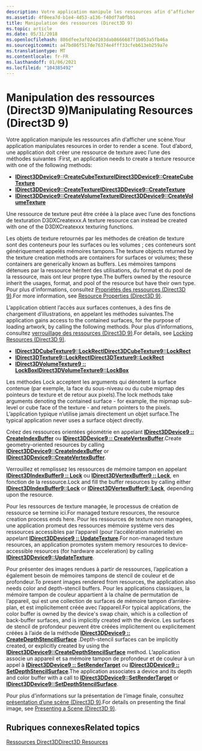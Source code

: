 ```yaml
---
description: Votre application manipule les ressources afin d’afficher une scène.
ms.assetid: 4f0eea7d-b1e4-4d53-a136-f40df7a0fbb1
title: Manipulation des ressources (Direct3D 9)
ms.topic: article
ms.date: 05/31/2018
ms.openlocfilehash: 886dfee3af024d103dab8666687f1b053a5fb46a
ms.sourcegitcommit: a47bd86f517de76374e4fff33cfeb613eb259a7e
ms.translationtype: MT
ms.contentlocale: fr-FR
ms.lasthandoff: 01/06/2021
ms.locfileid: "104385492"
---
```

# <a name="manipulating-resources-direct3d-9"></a><span data-ttu-id="228df-103">Manipulation des ressources (Direct3D 9)</span><span class="sxs-lookup"><span data-stu-id="228df-103">Manipulating Resources (Direct3D 9)</span></span>

<span data-ttu-id="228df-104">Votre application manipule les ressources afin d’afficher une scène.</span><span class="sxs-lookup"><span data-stu-id="228df-104">Your application manipulates resources in order to render a scene.</span></span> <span data-ttu-id="228df-105">Tout d’abord, une application doit créer une ressource de texture avec l’une des méthodes suivantes :</span><span class="sxs-lookup"><span data-stu-id="228df-105">First, an application needs to create a texture resource with one of the following methods:</span></span>

-   [<span data-ttu-id="228df-106">**IDirect3DDevice9::CreateCubeTexture**</span><span class="sxs-lookup"><span data-stu-id="228df-106">**IDirect3DDevice9::CreateCubeTexture**</span></span>](/windows/win32/api/d3d9helper/nf-d3d9helper-idirect3ddevice9-createcubetexture)
-   [<span data-ttu-id="228df-107">**IDirect3DDevice9::CreateTexture**</span><span class="sxs-lookup"><span data-stu-id="228df-107">**IDirect3DDevice9::CreateTexture**</span></span>](/windows/win32/api/d3d9helper/nf-d3d9helper-idirect3ddevice9-createtexture)
-   [<span data-ttu-id="228df-108">**IDirect3DDevice9::CreateVolumeTexture**</span><span class="sxs-lookup"><span data-stu-id="228df-108">**IDirect3DDevice9::CreateVolumeTexture**</span></span>](/windows/win32/api/d3d9helper/nf-d3d9helper-idirect3ddevice9-createvolumetexture)

<span data-ttu-id="228df-109">Une ressource de texture peut être créée à la place avec l’une des fonctions de texturation D3DXCreatexxx.</span><span class="sxs-lookup"><span data-stu-id="228df-109">A texture resource can instead be created with one of the D3DXCreatexxx texturing functions.</span></span>

<span data-ttu-id="228df-110">Les objets de texture retournés par les méthodes de création de texture sont des conteneurs pour les surfaces ou les volumes ; ces conteneurs sont génériquement appelés mémoires tampons.</span><span class="sxs-lookup"><span data-stu-id="228df-110">The texture objects returned by the texture creation methods are containers for surfaces or volumes; these containers are generically known as buffers.</span></span> <span data-ttu-id="228df-111">Les mémoires tampons détenues par la ressource héritent des utilisations, du format et du pool de la ressource, mais ont leur propre type.</span><span class="sxs-lookup"><span data-stu-id="228df-111">The buffers owned by the resource inherit the usages, format, and pool of the resource but have their own type.</span></span> <span data-ttu-id="228df-112">Pour plus d’informations, consultez [Propriétés des ressources (Direct3D 9)](resource-properties.md).</span><span class="sxs-lookup"><span data-stu-id="228df-112">For more information, see [Resource Properties (Direct3D 9)](resource-properties.md).</span></span>

<span data-ttu-id="228df-113">L’application obtient l’accès aux surfaces contenues, à des fins de chargement d’illustrations, en appelant les méthodes suivantes.</span><span class="sxs-lookup"><span data-stu-id="228df-113">The application gains access to the contained surfaces, for the purpose of loading artwork, by calling the following methods.</span></span> <span data-ttu-id="228df-114">Pour plus d’informations, consultez [verrouillage des ressources (Direct3D 9)](locking-resources.md).</span><span class="sxs-lookup"><span data-stu-id="228df-114">For details, see [Locking Resources (Direct3D 9)](locking-resources.md).</span></span>

-   [<span data-ttu-id="228df-115">**IDirect3DCubeTexture9::LockRect**</span><span class="sxs-lookup"><span data-stu-id="228df-115">**IDirect3DCubeTexture9::LockRect**</span></span>](/windows/win32/api/d3d9helper/nf-d3d9helper-idirect3dcubetexture9-lockrect)
-   [<span data-ttu-id="228df-116">**IDirect3DTexture9::LockRect**</span><span class="sxs-lookup"><span data-stu-id="228df-116">**IDirect3DTexture9::LockRect**</span></span>](/windows/win32/api/d3d9helper/nf-d3d9helper-idirect3dtexture9-lockrect)
-   [<span data-ttu-id="228df-117">**IDirect3DVolumeTexture9 :: LockBox**</span><span class="sxs-lookup"><span data-stu-id="228df-117">**IDirect3DVolumeTexture9::LockBox**</span></span>](/windows/win32/api/d3d9helper/nf-d3d9helper-idirect3dvolumetexture9-lockbox)

<span data-ttu-id="228df-118">Les méthodes Lock acceptent les arguments qui dénotent la surface contenue (par exemple, la face du sous-niveau ou du cube mipmap des pointeurs de texture et de retour aux pixels).</span><span class="sxs-lookup"><span data-stu-id="228df-118">The lock methods take arguments denoting the contained surface - for example, the mipmap sub-level or cube face of the texture - and return pointers to the pixels.</span></span> <span data-ttu-id="228df-119">L’application typique n’utilise jamais directement un objet surface.</span><span class="sxs-lookup"><span data-stu-id="228df-119">The typical application never uses a surface object directly.</span></span>

<span data-ttu-id="228df-120">Créez des ressources orientées géométrie en appelant [**IDirect3DDevice9 :: CreateIndexBuffer**](/windows/desktop/api) ou [**IDirect3DDevice9 :: CreateVertexBuffer**](/windows/win32/api/d3d9helper/nf-d3d9helper-idirect3ddevice9-createvertexbuffer).</span><span class="sxs-lookup"><span data-stu-id="228df-120">Create geometry-oriented resources by calling [**IDirect3DDevice9::CreateIndexBuffer**](/windows/desktop/api) or [**IDirect3DDevice9::CreateVertexBuffer**](/windows/win32/api/d3d9helper/nf-d3d9helper-idirect3ddevice9-createvertexbuffer).</span></span>

<span data-ttu-id="228df-121">Verrouillez et remplissez les ressources de mémoire tampon en appelant [**IDirect3DIndexBuffer9 :: Lock**](/windows/desktop/api) ou [**IDirect3DVertexBuffer9 :: Lock**](/windows/win32/api/d3d9helper/nf-d3d9helper-idirect3dvertexbuffer9-lock), en fonction de la ressource.</span><span class="sxs-lookup"><span data-stu-id="228df-121">Lock and fill the buffer resources by calling either [**IDirect3DIndexBuffer9::Lock**](/windows/desktop/api) or [**IDirect3DVertexBuffer9::Lock**](/windows/win32/api/d3d9helper/nf-d3d9helper-idirect3dvertexbuffer9-lock), depending upon the resource.</span></span>

<span data-ttu-id="228df-122">Pour les ressources de texture managée, le processus de création de ressource se termine ici.</span><span class="sxs-lookup"><span data-stu-id="228df-122">For managed texture resources, the resource creation process ends here.</span></span> <span data-ttu-id="228df-123">Pour les ressources de texture non managées, une application promeut des ressources mémoire système vers des ressources accessibles par l’appareil (pour l’accélération matérielle) en appelant [**IDirect3DDevice9 :: UpdateTexture**](/windows/win32/api/d3d9helper/nf-d3d9helper-idirect3ddevice9-updatetexture).</span><span class="sxs-lookup"><span data-stu-id="228df-123">For non-managed texture resources, an application promotes system memory resources to device-accessible resources (for hardware acceleration) by calling [**IDirect3DDevice9::UpdateTexture**](/windows/win32/api/d3d9helper/nf-d3d9helper-idirect3ddevice9-updatetexture).</span></span>

<span data-ttu-id="228df-124">Pour présenter des images rendues à partir de ressources, l’application a également besoin de mémoires tampons de stencil de couleur et de profondeur.</span><span class="sxs-lookup"><span data-stu-id="228df-124">To present images rendered from resources, the application also needs color and depth-stencil buffers.</span></span> <span data-ttu-id="228df-125">Pour les applications classiques, la mémoire tampon de couleur appartient à la chaîne de permutation de l’appareil, qui est une collection de surfaces de mémoire tampon d’arrière-plan, et est implicitement créée avec l’appareil.</span><span class="sxs-lookup"><span data-stu-id="228df-125">For typical applications, the color buffer is owned by the device's swap chain, which is a collection of back-buffer surfaces, and is implicitly created with the device.</span></span> <span data-ttu-id="228df-126">Les surfaces de stencil de profondeur peuvent être créées implicitement ou explicitement créées à l’aide de la méthode [**IDirect3DDevice9 :: CreateDepthStencilSurface**](/windows/desktop/api) .</span><span class="sxs-lookup"><span data-stu-id="228df-126">Depth-stencil surfaces can be implicitly created, or explicitly created by using the [**IDirect3DDevice9::CreateDepthStencilSurface**](/windows/desktop/api) method.</span></span> <span data-ttu-id="228df-127">L’application associe un appareil et sa mémoire tampon de profondeur et de couleur à un appel à [**IDirect3DDevice9 :: SetRenderTarget**](/windows/desktop/api) ou [**IDirect3DDevice9 :: SetDepthStencilSurface**](/windows/win32/api/d3d9helper/nf-d3d9helper-idirect3ddevice9-setdepthstencilsurface).</span><span class="sxs-lookup"><span data-stu-id="228df-127">The application associates a device and its depth and color buffer with a call to [**IDirect3DDevice9::SetRenderTarget**](/windows/desktop/api) or [**IDirect3DDevice9::SetDepthStencilSurface**](/windows/win32/api/d3d9helper/nf-d3d9helper-idirect3ddevice9-setdepthstencilsurface).</span></span>

<span data-ttu-id="228df-128">Pour plus d’informations sur la présentation de l’image finale, consultez [présentation d’une scène (Direct3D 9)](presenting-a-scene.md).</span><span class="sxs-lookup"><span data-stu-id="228df-128">For details on presenting the final image, see [Presenting a Scene (Direct3D 9)](presenting-a-scene.md).</span></span>

## <a name="related-topics"></a><span data-ttu-id="228df-129">Rubriques connexes</span><span class="sxs-lookup"><span data-stu-id="228df-129">Related topics</span></span>

<dl> <dt>

[<span data-ttu-id="228df-130">Ressources Direct3D</span><span class="sxs-lookup"><span data-stu-id="228df-130">Direct3D Resources</span></span>](direct3d-resources.md)
</dt> </dl>

 

 
